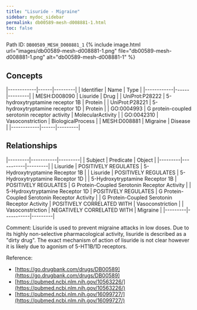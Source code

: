 ```yaml
---
title: "Lisuride - Migraine"
sidebar: mydoc_sidebar
permalink: db00589-mesh-d008881-1.html
toc: false 
---
```



Path ID: `DB00589_MESH_D008881_1`
{% include image.html url="images/db00589-mesh-d008881-1.png" file="db00589-mesh-d008881-1.png" alt="db00589-mesh-d008881-1" %}

## Concepts

|------------|------|---------|
| Identifier | Name | Type    |
|------------|------|---------|
| MESH:D008090 | Lisuride | Drug |
| UniProt:P28222 | 5-hydroxytryptamine receptor 1B | Protein |
| UniProt:P28221 | 5-hydroxytryptamine receptor 1D | Protein |
| GO:0004993 | G protein-coupled serotonin receptor activity | MolecularActivity |
| GO:0042310 | Vasoconstriction | BiologicalProcess |
| MESH:D008881 | Migraine | Disease |
|------------|------|---------|

## Relationships

|---------|-----------|---------|
| Subject | Predicate | Object  |
|---------|-----------|---------|
| Lisuride | POSITIVELY REGULATES | 5-Hydroxytryptamine Receptor 1B |
| Lisuride | POSITIVELY REGULATES | 5-Hydroxytryptamine Receptor 1D |
| 5-Hydroxytryptamine Receptor 1B | POSITIVELY REGULATES | G Protein-Coupled Serotonin Receptor Activity |
| 5-Hydroxytryptamine Receptor 1D | POSITIVELY REGULATES | G Protein-Coupled Serotonin Receptor Activity |
| G Protein-Coupled Serotonin Receptor Activity | POSITIVELY CORRELATED WITH | Vasoconstriction |
| Vasoconstriction | NEGATIVELY CORRELATED WITH | Migraine |
|---------|-----------|---------|

Comment: Lisuride is used to prevent migraine attacks in low doses. Due to its highly non-selective pharmacological activity, lisuride is described as a "dirty drug". The exact mechanism of action of lisuride is not clear however it is likely due to agonism of 5-HT1B/1D receptors.

Reference: 
  - [https://go.drugbank.com/drugs/DB00589](https://go.drugbank.com/drugs/DB00589)
  - [https://pubmed.ncbi.nlm.nih.gov/10563226/](https://pubmed.ncbi.nlm.nih.gov/10563226/)
  - [https://pubmed.ncbi.nlm.nih.gov/16099727/](https://pubmed.ncbi.nlm.nih.gov/16099727/)
